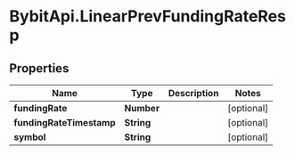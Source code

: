# BybitApi.LinearPrevFundingRateResp

## Properties
Name | Type | Description | Notes
------------ | ------------- | ------------- | -------------
**fundingRate** | **Number** |  | [optional] 
**fundingRateTimestamp** | **String** |  | [optional] 
**symbol** | **String** |  | [optional] 


